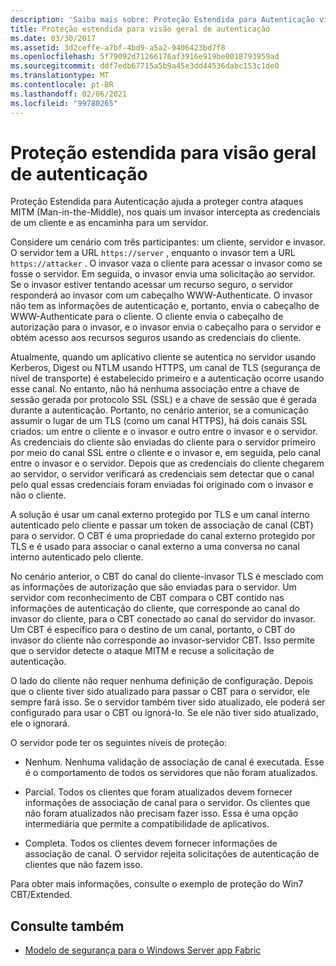 ```yaml
---
description: 'Saiba mais sobre: Proteção Estendida para Autenticação visão geral'
title: Proteção estendida para visão geral de autenticação
ms.date: 03/30/2017
ms.assetid: 3d2ceffe-a7bf-4bd9-a5a2-9406423bd7f8
ms.openlocfilehash: 5f79092d71266176af3916e919be0018793959ad
ms.sourcegitcommit: ddf7edb67715a5b9a45e3dd44536dabc153c1de0
ms.translationtype: MT
ms.contentlocale: pt-BR
ms.lasthandoff: 02/06/2021
ms.locfileid: "99780265"
---
```

# <a name="extended-protection-for-authentication-overview"></a>Proteção estendida para visão geral de autenticação

Proteção Estendida para Autenticação ajuda a proteger contra ataques MITM (Man-in-the-Middle), nos quais um invasor intercepta as credenciais de um cliente e as encaminha para um servidor.  
  
 Considere um cenário com três participantes: um cliente, servidor e invasor. O servidor tem a URL `https://server` , enquanto o invasor tem a URL `https://attacker` . O invasor vaza o cliente para acessar o invasor como se fosse o servidor. Em seguida, o invasor envia uma solicitação ao servidor. Se o invasor estiver tentando acessar um recurso seguro, o servidor responderá ao invasor com um cabeçalho WWW-Authenticate. O invasor não tem as informações de autenticação e, portanto, envia o cabeçalho de WWW-Authenticate para o cliente. O cliente envia o cabeçalho de autorização para o invasor, e o invasor envia o cabeçalho para o servidor e obtém acesso aos recursos seguros usando as credenciais do cliente.  
  
 Atualmente, quando um aplicativo cliente se autentica no servidor usando Kerberos, Digest ou NTLM usando HTTPS, um canal de TLS (segurança de nível de transporte) é estabelecido primeiro e a autenticação ocorre usando esse canal. No entanto, não há nenhuma associação entre a chave de sessão gerada por protocolo SSL (SSL) e a chave de sessão que é gerada durante a autenticação. Portanto, no cenário anterior, se a comunicação assumir o lugar de um TLS (como um canal HTTPS), há dois canais SSL criados: um entre o cliente e o invasor e outro entre o invasor e o servidor. As credenciais do cliente são enviadas do cliente para o servidor primeiro por meio do canal SSL entre o cliente e o invasor e, em seguida, pelo canal entre o invasor e o servidor. Depois que as credenciais do cliente chegarem ao servidor, o servidor verificará as credenciais sem detectar que o canal pelo qual essas credenciais foram enviadas foi originado com o invasor e não o cliente.  
  
 A solução é usar um canal externo protegido por TLS e um canal interno autenticado pelo cliente e passar um token de associação de canal (CBT) para o servidor. O CBT é uma propriedade do canal externo protegido por TLS e é usado para associar o canal externo a uma conversa no canal interno autenticado pelo cliente.  
  
 No cenário anterior, o CBT do canal do cliente-invasor TLS é mesclado com as informações de autorização que são enviadas para o servidor. Um servidor com reconhecimento de CBT compara o CBT contido nas informações de autenticação do cliente, que corresponde ao canal do invasor do cliente, para o CBT conectado ao canal do servidor do invasor. Um CBT é específico para o destino de um canal, portanto, o CBT do invasor do cliente não corresponde ao invasor-servidor CBT. Isso permite que o servidor detecte o ataque MITM e recuse a solicitação de autenticação.  
  
 O lado do cliente não requer nenhuma definição de configuração. Depois que o cliente tiver sido atualizado para passar o CBT para o servidor, ele sempre fará isso. Se o servidor também tiver sido atualizado, ele poderá ser configurado para usar o CBT ou ignorá-lo. Se ele não tiver sido atualizado, ele o ignorará.  
  
 O servidor pode ter os seguintes níveis de proteção:  
  
- Nenhum. Nenhuma validação de associação de canal é executada. Esse é o comportamento de todos os servidores que não foram atualizados.  
  
- Parcial. Todos os clientes que foram atualizados devem fornecer informações de associação de canal para o servidor. Os clientes que não foram atualizados não precisam fazer isso. Essa é uma opção intermediária que permite a compatibilidade de aplicativos.  
  
- Completa. Todos os clientes devem fornecer informações de associação de canal. O servidor rejeita solicitações de autenticação de clientes que não fazem isso.  
  
 Para obter mais informações, consulte o exemplo de proteção do Win7 CBT/Extended.  
  
## <a name="see-also"></a>Consulte também

- [Modelo de segurança para o Windows Server app Fabric](/previous-versions/appfabric/ee677202(v=azure.10))
